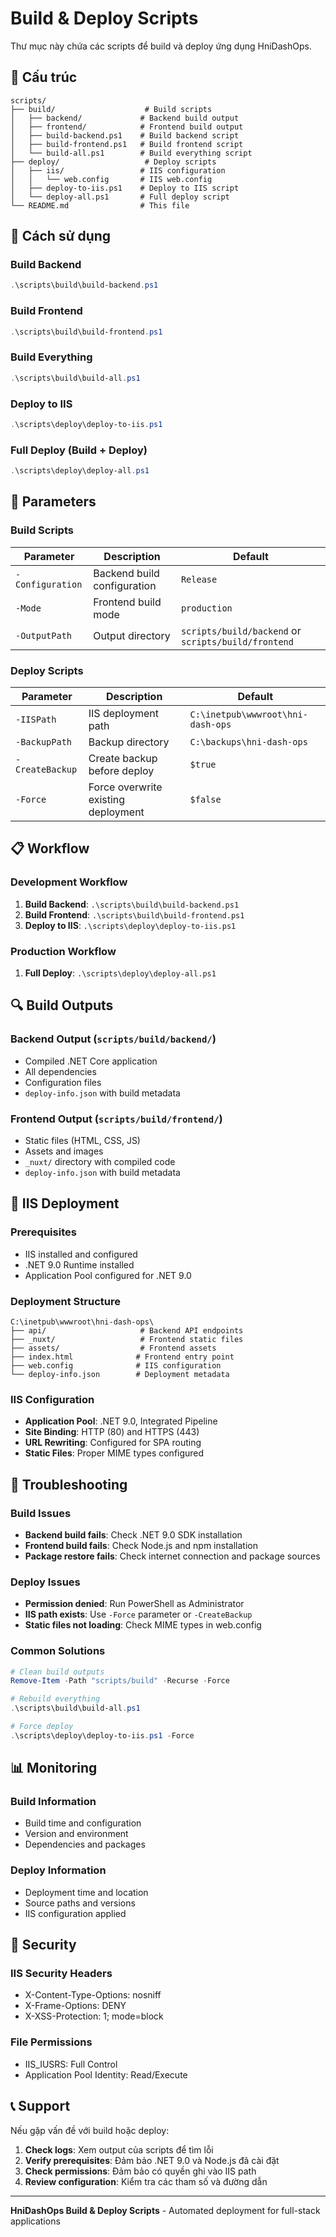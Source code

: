 # Build & Deploy Scripts

Thư mục này chứa các scripts để build và deploy ứng dụng HniDashOps.

## 📁 Cấu trúc

```
scripts/
├── build/                    # Build scripts
│   ├── backend/             # Backend build output
│   ├── frontend/            # Frontend build output
│   ├── build-backend.ps1    # Build backend script
│   ├── build-frontend.ps1   # Build frontend script
│   └── build-all.ps1        # Build everything script
├── deploy/                   # Deploy scripts
│   ├── iis/                 # IIS configuration
│   │   └── web.config       # IIS web.config
│   ├── deploy-to-iis.ps1    # Deploy to IIS script
│   └── deploy-all.ps1       # Full deploy script
└── README.md                # This file
```

## 🚀 Cách sử dụng

### **Build Backend**
```powershell
.\scripts\build\build-backend.ps1
```

### **Build Frontend**
```powershell
.\scripts\build\build-frontend.ps1
```

### **Build Everything**
```powershell
.\scripts\build\build-all.ps1
```

### **Deploy to IIS**
```powershell
.\scripts\deploy\deploy-to-iis.ps1
```

### **Full Deploy (Build + Deploy)**
```powershell
.\scripts\deploy\deploy-all.ps1
```

## 🔧 Parameters

### **Build Scripts**

| Parameter | Description | Default |
|-----------|-------------|---------|
| `-Configuration` | Backend build configuration | `Release` |
| `-Mode` | Frontend build mode | `production` |
| `-OutputPath` | Output directory | `scripts/build/backend` or `scripts/build/frontend` |

### **Deploy Scripts**

| Parameter | Description | Default |
|-----------|-------------|---------|
| `-IISPath` | IIS deployment path | `C:\inetpub\wwwroot\hni-dash-ops` |
| `-BackupPath` | Backup directory | `C:\backups\hni-dash-ops` |
| `-CreateBackup` | Create backup before deploy | `$true` |
| `-Force` | Force overwrite existing deployment | `$false` |

## 📋 Workflow

### **Development Workflow**
1. **Build Backend**: `.\scripts\build\build-backend.ps1`
2. **Build Frontend**: `.\scripts\build\build-frontend.ps1`
3. **Deploy to IIS**: `.\scripts\deploy\deploy-to-iis.ps1`

### **Production Workflow**
1. **Full Deploy**: `.\scripts\deploy\deploy-all.ps1`

## 🔍 Build Outputs

### **Backend Output** (`scripts/build/backend/`)
- Compiled .NET Core application
- All dependencies
- Configuration files
- `deploy-info.json` with build metadata

### **Frontend Output** (`scripts/build/frontend/`)
- Static files (HTML, CSS, JS)
- Assets and images
- `_nuxt/` directory with compiled code
- `deploy-info.json` with build metadata

## 🚀 IIS Deployment

### **Prerequisites**
- IIS installed and configured
- .NET 9.0 Runtime installed
- Application Pool configured for .NET 9.0

### **Deployment Structure**
```
C:\inetpub\wwwroot\hni-dash-ops\
├── api/                     # Backend API endpoints
├── _nuxt/                   # Frontend static files
├── assets/                  # Frontend assets
├── index.html              # Frontend entry point
├── web.config              # IIS configuration
└── deploy-info.json        # Deployment metadata
```

### **IIS Configuration**
- **Application Pool**: .NET 9.0, Integrated Pipeline
- **Site Binding**: HTTP (80) and HTTPS (443)
- **URL Rewriting**: Configured for SPA routing
- **Static Files**: Proper MIME types configured

## 🔧 Troubleshooting

### **Build Issues**
- **Backend build fails**: Check .NET 9.0 SDK installation
- **Frontend build fails**: Check Node.js and npm installation
- **Package restore fails**: Check internet connection and package sources

### **Deploy Issues**
- **Permission denied**: Run PowerShell as Administrator
- **IIS path exists**: Use `-Force` parameter or `-CreateBackup`
- **Static files not loading**: Check MIME types in web.config

### **Common Solutions**
```powershell
# Clean build outputs
Remove-Item -Path "scripts/build" -Recurse -Force

# Rebuild everything
.\scripts\build\build-all.ps1

# Force deploy
.\scripts\deploy\deploy-to-iis.ps1 -Force
```

## 📊 Monitoring

### **Build Information**
- Build time and configuration
- Version and environment
- Dependencies and packages

### **Deploy Information**
- Deployment time and location
- Source paths and versions
- IIS configuration applied

## 🔐 Security

### **IIS Security Headers**
- X-Content-Type-Options: nosniff
- X-Frame-Options: DENY
- X-XSS-Protection: 1; mode=block

### **File Permissions**
- IIS_IUSRS: Full Control
- Application Pool Identity: Read/Execute

## 📞 Support

Nếu gặp vấn đề với build hoặc deploy:

1. **Check logs**: Xem output của scripts để tìm lỗi
2. **Verify prerequisites**: Đảm bảo .NET 9.0 và Node.js đã cài đặt
3. **Check permissions**: Đảm bảo có quyền ghi vào IIS path
4. **Review configuration**: Kiểm tra các tham số và đường dẫn

---

**HniDashOps Build & Deploy Scripts** - Automated deployment for full-stack applications

